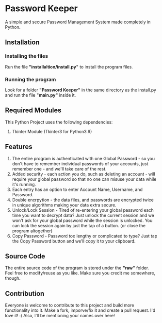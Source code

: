 # Password Keeper
A simple and secure Password Management System made completely in Python.

## Installation
### Installing the files
Run the file **"installaltion/install.py"** to install the program files.
### Running the program
Look for a folder **"Password Keeper"** in the same directory as the install.py and run the file **"main.py"** inside it.

## Required Modules
This Python Project uses the following dependencies:
1. Tkinter Module (Tkinter3 for Python3.6)

## Features
1. The entire program is authenticated with one Global Password - so you don't have to remember individual passwords of your accounts, just remember one - and we'll take care of the rest.
2. Added security - each action you do, such as deleting an account - will require your global password so that no one can misuse your data while it's running.
3. Each entry has an option to enter Account Name, Username, and Password.
4. Double encrpytion - the data files, and passwords are encrypted twice in unique algorithms making your data extra secure.
5. Unlock/Lock Session - Tired of re-entering your global password each time you want to decrypt data? Just unlock the current session and we won't ask for your global password while the session is unlocked. You can lock the session again by just the tap of a button. (or close the program altogether)
6. Copy Password - Password too lengthy or complicated to type? Just tap the Copy Password button and we'll copy it to your clipboard.

## Source Code
The entire source code of the program is stored under the **"raw"** folder. Feel free to modify/reuse as you like. Make sure you credit me somewhere, though.

## Contribution
Everyone is welcome to contribute to this project and build more functionality into it. Make a fork, imporve/fix it and create a pull request. I'd love it! :)
Also, I'll be mentioning your names over here!
